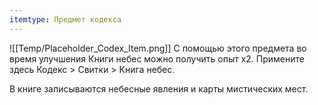 ```yaml
---
itemtype: Предмет кодекса
---
```

![[Temp/Placeholder_Codex_Item.png]]
С помощью этого предмета во время улучшения Книги небес можно получить опыт x2.
Примените здесь Кодекс > Свитки > Книга небес.

В книге записываются небесные явления и карты мистических мест.
